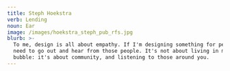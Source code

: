 ```yaml
---
title: Steph Hoekstra
verb: Lending
noun: Ear
image: /images/hoekstra_steph_pub_rfs.jpg
blurb: >-
  To me, design is all about empathy. If I'm designing something for people, I
  need to go out and hear from those people. It's not about living in my own
  bubble: it's about community, and listening to those around you.
---
```


